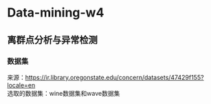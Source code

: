 # Data-mining-w4
## 离群点分析与异常检测  
### 数据集  
来源：https://ir.library.oregonstate.edu/concern/datasets/47429f155?locale=en  
选取的数据集：wine数据集和wave数据集
